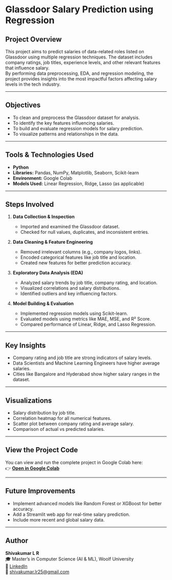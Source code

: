#  Glassdoor Salary Prediction using Regression

##  Project Overview
This project aims to predict salaries of data-related roles listed on Glassdoor using multiple regression techniques. The dataset includes company ratings, job titles, experience levels, and other relevant features that influence salary.  
By performing data preprocessing, EDA, and regression modeling, the project provides insights into the most impactful factors affecting salary levels in the tech industry.

---

##  Objectives
- To clean and preprocess the Glassdoor dataset for analysis.  
- To identify the key features influencing salaries.  
- To build and evaluate regression models for salary prediction.  
- To visualize patterns and relationships in the data.  

---

##  Tools & Technologies Used
- **Python**  
- **Libraries:** Pandas, NumPy, Matplotlib, Seaborn, Scikit-learn  
- **Environment:** Google Colab  
- **Models Used:** Linear Regression, Ridge, Lasso (as applicable)  

---

##  Steps Involved

1. **Data Collection & Inspection**  
   - Imported and examined the Glassdoor dataset.  
   - Checked for null values, duplicates, and inconsistent entries.  

2. **Data Cleaning & Feature Engineering**  
   - Removed irrelevant columns (e.g., company logos, links).  
   - Encoded categorical features like job title and location.  
   - Created new features for better prediction accuracy.  

3. **Exploratory Data Analysis (EDA)**  
   - Analyzed salary trends by job title, company rating, and location.  
   - Visualized correlations and salary distributions.  
   - Identified outliers and key influencing factors.  

4. **Model Building & Evaluation**  
   - Implemented regression models using Scikit-learn.  
   - Evaluated models using metrics like MAE, MSE, and R² Score.  
   - Compared performance of Linear, Ridge, and Lasso Regression.  

---

##  Key Insights
- Company rating and job title are strong indicators of salary levels.  
- Data Scientists and Machine Learning Engineers have higher average salaries.  
- Cities like Bangalore and Hyderabad show higher salary ranges in the dataset.  

---

##  Visualizations
- Salary distribution by job title.  
- Correlation heatmap for all numerical features.  
- Scatter plot between company rating and average salary.  
- Comparison of actual vs predicted salaries.  

---

##  View the Project Code
You can view and run the complete project in Google Colab here:  
👉 [**Open in Google Colab**](https://colab.research.google.com/drive/1P3EzN8TtDrcc_Ifef1pX9aDku42KzMwg)

---

##  Future Improvements
- Implement advanced models like Random Forest or XGBoost for better accuracy.  
- Add a Streamlit web app for real-time salary prediction.  
- Include more recent and global salary data.  

---

##  Author
**Shivakumar L R**  
🎓 Master’s in Computer Science (AI & ML), Woolf University  
🔗 [LinkedIn](https://www.linkedin.com/in/shivakumr-lr-0153ba2b1)  
📧 shivakumar.lr25@gmail.com  



